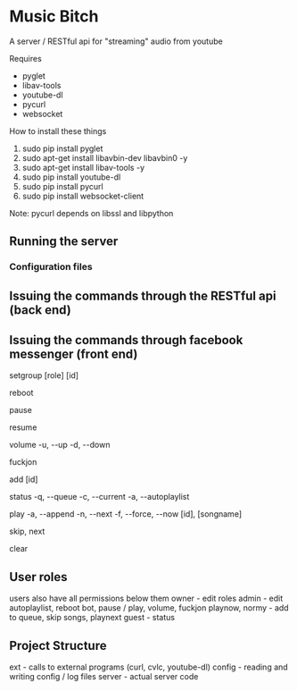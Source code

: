 # Music Bitch

<p>A server / RESTful api for "streaming" audio from youtube</p>

<p>Requires</p>
<ul>
  <li>pyglet</li>
  <li>libav-tools</li>
  <li>youtube-dl</li>
  <li>pycurl</li>
  <li>websocket</li>
</ul>

<p>How to install these things</p>
<ol>
  <li>sudo pip install pyglet</li>
  <li>sudo apt-get install libavbin-dev libavbin0 -y</li>
  <li>sudo apt-get install libav-tools -y</li>
  <li>sudo pip install youtube-dl</li>
  <li>sudo pip install pycurl</li>
  <li>sudo pip install websocket-client</li>
</ol>

<p>Note: pycurl depends on libssl and libpython</p>

## Running the server

### Configuration files

## Issuing the commands through the RESTful api (back end)

## Issuing the commands through facebook messenger (front end)

setgroup
  [role]
  [id]

reboot

pause

resume

volume
  -u, --up
  -d, --down

fuckjon

add [id]

status
  -q, --queue
  -c, --current
  -a, --autoplaylist

play
  -a, --append
  -n, --next
  -f, --force, --now
  [id], [songname]

skip, next

clear

## User roles

users also have all permissions below them
owner - edit roles
admin - edit autoplaylist, reboot bot, pause / play, volume, fuckjon
         playnow,
normy - add to queue, skip songs, playnext
guest - status

## Project Structure
ext - calls to external programs (curl, cvlc, youtube-dl)
config - reading and writing config / log files
server - actual server code
